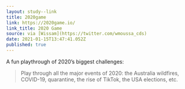 ```yaml
---
layout: study--link
title: 2020game
link: https://2020game.io/
link_title: 2020 Game
source: via [Wissam](https://twitter.com/wmoussa_cds)
date: 2021-01-15T13:47:41.052Z
published: true
---
```

A fun playthrough of 2020’s biggest challenges:

> Play through all the major events of 2020: the Australia wildfires, COVID-19, quarantine, the rise of TikTok, the USA elections, etc.
